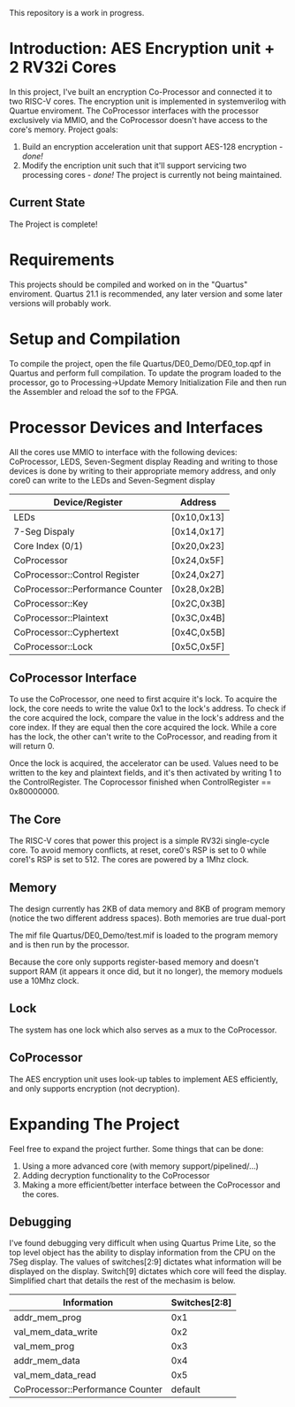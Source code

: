 This repository is a work in progress.

# Introduction: AES Encryption unit + 2 RV32i Cores
  In this project, I've built an encryption Co-Processor and connected it to two RISC-V cores. The encryption unit is implemented in systemverilog with Quartue enviroment.
  The CoProcessor interfaces with the processor exclusively via MMIO, and the CoProcessor doesn't have access to the core's memory.
  Project goals:
  1. Build an encryption acceleration unit that support AES-128 encryption - _done!_
  2. Modify the encription unit such that it'll support servicing two processing cores - _done!_
  The project is currently not being maintained.

## Current State
  The Project is complete!

# Requirements
  This projects should be compiled and worked on in the "Quartus" enviroment.
  Quartus 21.1 is recommended, any later version and some later versions will probably work.

# Setup and Compilation
  To compile the project, open the file Quartus/DE0_Demo/DE0_top.qpf in Quartus and perform full compilation.
  To update the program loaded to the processor, go to Processing->Update Memory Initialization File and then run the Assembler and reload the sof to the FPGA.

# Processor Devices and Interfaces
  All the cores use MMIO to interface with the following devices: CoProcessor, LEDS, Seven-Segment display
  Reading and writing to those devices is done by writing to their appropriate memory address, and only core0 can write to the LEDs and Seven-Segment display

Device/Register | Address
--- | --- 
LEDs | [0x10,0x13]
7-Seg Dispaly | [0x14,0x17]
Core Index (0/1) | [0x20,0x23]
CoProcessor | [0x24,0x5F]
CoProcessor::Control Register | [0x24,0x27]
CoProcessor::Performance Counter | [0x28,0x2B]
CoProcessor::Key | [0x2C,0x3B]
CoProcessor::Plaintext | [0x3C,0x4B]
CoProcessor::Cyphertext | [0x4C,0x5B]
CoProcessor::Lock | [0x5C,0x5F]

## CoProcessor Interface
  To use the CoProcessor, one need to first acquire it's lock. To acquire the lock, the core needs to write the value 0x1 to the lock's address.
  To check if the core acquired the lock, compare the value in the lock's address and the core index. If they are equal then the core acquired the lock.
  While a core has the lock, the other can't write to the CoProcessor, and reading from it will return 0.

  Once the lock is acquired, the accelerator can be used.
  Values need to be written to the key and plaintext fields, and it's then activated by writing 1 to the ControlRegister.
  The Coprocessor finished when ControlRegister == 0x80000000.

## The Core
  The RISC-V cores that power this project is a simple RV32i single-cycle core.
  To avoid memory conflicts, at reset, core0's RSP is set to 0 while core1's RSP is set to 512.
  The cores are powered by a 1Mhz clock.


## Memory
  The design currently has 2KB of data memory and 8KB of program memory (notice the two different address spaces). Both memories are true dual-port

  The mif file Quartus/DE0_Demo/test.mif is loaded to the program memory and is then run by the processor.

  Because the core only supports register-based memory and doesn't support RAM (it appears it once did, but it no longer), the memory moduels use a 10Mhz clock. 

## Lock
  The system has one lock which also serves as a mux to the CoProcessor.

## CoProcessor
  The AES encryption unit uses look-up tables to implement AES efficiently, and only supports encryption (not decryption).


# Expanding The Project
  Feel free to expand the project further. Some things that can be done:
  1. Using a more advanced core (with memory support/pipelined/...)
  2. Adding decryption functionality to the CoProcessor
  3. Making a more efficient/better interface between the CoProcessor and the cores.

## Debugging
  I've found debugging very difficult when using Quartus Prime Lite, so the top level object has the ability to display information from the CPU on the 7Seg display.
  The values of switches[2:9] dictates what information will be displayed on the display. Switch[9] dictates which core will feed the display. Simplified chart that details the rest of the mechasim is below.
  

Information | Switches[2:8]
--- | --- 
addr_mem_prog | 0x1
val_mem_data_write | 0x2
val_mem_prog | 0x3
addr_mem_data | 0x4
val_mem_data_read | 0x5
CoProcessor::Performance Counter | default


<!--
# OLD README

 [![Build Status](https://travis-ci.com/4a1c0/RV32i-Verilog.svg?branch=master)](https://travis-ci.com/4a1c0/RV32i-Verilog)

The Repository is organized as follows:
  * [Documentation](Documentation) (Documentation About this project): this directory contains the [Bachelor's Thesis](Documentation/TFG_GEI_Informe.pdf) and [Poster](Documentation/Poster_RISCV.pdf).
  * [Quartus](Quartus) (FPGA Implementation with Quartus software): this directory contains the projects that implement the core in an FPGA.
  * [Data](data): this directory contains memory initializations for the simulations.
  * [Diagrams](diagrams): this directory contains several diagrams of the architecture.
  * [pulp](pulp) (PULPino RamMux): this directory contains the implemntation for the memory acces of the [PULPino platform](https://github.com/pulp-platform/pulpino).
  * [riscv-gnu-toolchain](riscv-gnu-toolchain): this directory contains the files necessary to complie C programs into RISC-V RV32I code.
  * [src](src): this directory contains the source code of the core in Verilog.
  * [tb](tb): this directory contains the Verilog Testbenchs.
  * [vcd](vcd): this directory contains Vcd dumps to analyze the core internal signals.
  
 En aquest directori trobem:
   * [.vscode](.vscode): configuracions del Visual Studio Code generats automàticament.
   * [.travis.yml](.travis.yml): especifica quin fluxe ha de segir el sistema d'integració contínua per a aixecar un entorn on poder passar els tests i indcar en el build stattus si s'han passat correctament els tests. 
   * [Dockerfile](Dockerfile): defineix una imatge que inclou el disseny del nucli i l'entorn amb icarus verilog per a poder executar els tests.
   * [compile_and_run.sh](compile_and_run.sh): script escrit en bash que permet passar els tests en local o en un entorn on icarus verilog estigui disponible. -->
